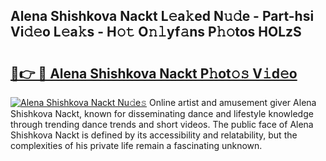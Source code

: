 ## Alena Shishkova Nackt L𝚎a𝚔ed N𝚞𝚍e - Part-hsi Vi𝚍𝚎o L𝚎a𝚔s - H𝚘𝚝 O𝚗𝚕yf𝚊ns P𝚑𝚘tos HOLzS

# <h2><a href="http://kf0w0u.oniu.top/?m=Alena+Shishkova+Nackt">🔗👉 🔴 Alena Shishkova Nackt P𝚑ot𝚘𝚜 V𝚒d𝚎o</a></h2>

[![Alena Shishkova Nackt Nu𝚍e𝚜](https://i.imgur.com/0qMVB7G.gif)](http://kf0w0u.oniu.top/?m=Alena+Shishkova+Nackt)
Online artist and amusement giver Alena Shishkova Nackt, known for disseminating dance and lifestyle knowledge through trending dance trends and short videos. The public face of Alena Shishkova Nackt is defined by its accessibility and relatability, but the complexities of his private life remain a fascinating unknown.  
